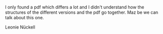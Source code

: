 

I only found a pdf which differs a lot and I didn't understand how the structures of the different versions and the pdf go together.
Maz be we can talk about this one.

Leonie Nückell

